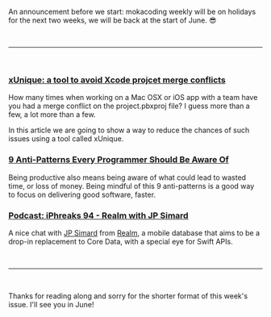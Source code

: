 An announcement before we start: mokacoding weekly will be on holidays for the next two weeks, we will be back at the start of June. 😎

<br/><hr/><br/>

### [xUnique: a tool to avoid Xcode projcet merge conflicts](http://www.mokacoding.com/blog/xunique/)

How many times when working on a Mac OSX or iOS app with a team have you had a merge conflict on the project.pbxproj file? I guess more than a few, a lot more than a few.

In this article we are going to show a way to reduce the chances of such issues using a tool called xUnique.

### [9 Anti-Patterns Every Programmer Should Be Aware Of](http://sahandsaba.com/nine-anti-patterns-every-programmer-should-be-aware-of-with-examples.html)

Being productive also means being aware of what could lead to wasted time, or loss of money. Being mindful of this 9 anti-patterns is a good way to focus on delivering good software, faster.

### [Podcast: iPhreaks 94 - Realm with JP Simard](http://devchat.tv/iphreaks/104-ips-realm-with-jp-simard)

A nice chat with [JP Simard](https://twitter.com/simjp) from [Realm](http://realm.io/), a mobile database that aims to be a drop-in replacement to Core Data, with a special eye for Swift APIs.

<br/><hr/><br/>

Thanks for reading along and sorry for the shorter format of this week's issue. I'll see you in June!

